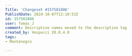 ```yaml
---
Title: 'Changeset #157581806'
PublishDate: 2024-10-07T13:10:53Z
id: 157581806
user: Tomas_J
comment: Descriptive names moved to the description tag
created_by: Vespucci 20.0.4.0
tags:
- Montenegro

---
```

